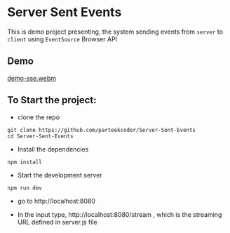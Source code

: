 # Server Sent Events

This is demo project presenting, the system sending events from `server` to `client` using `EventSource` Browser API

## Demo

[demo-sse.webm](https://github.com/user-attachments/assets/13564e26-4945-40ff-b97b-eccc5825f7dc)

## To Start the project:

- clone the repo

```
git clone https://github.com/parteekcoder/Server-Sent-Events
cd Server-Sent-Events
```

- Install the dependencies
  
```
npm install
```

- Start the development server

```
npm run dev
```

- go to http://localhost:8080

- In the input type, http://localhost:8080/stream , which is the streaming URL defined in server.js file
